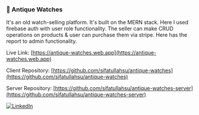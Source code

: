 
### 🔗 Antique Watches

It's an old watch-selling platform. It's built on the MERN stack. Here I used firebase auth with user role functionality. The seller can make CRUD operations on products & user can purchase them via stripe. Here has the report to admin functionality.

Live Link: [https://antique-watches.web.app](https://antique-watches.web.app)

Client Repository: [https://github.com/sifatullahsu/antique-watches](https://github.com/sifatullahsu/antique-watches)

Server Repository: [https://github.com/sifatullahsu/antique-watches-server](https://github.com/sifatullahsu/antique-watches-server)

[![LinkedIn](https://img.shields.io/badge/LinkedIn-0077B5?style=for-the-badge&logo=linkedin&logoColor=white)](https://www.linkedin.com/in/sifatullahsu)
